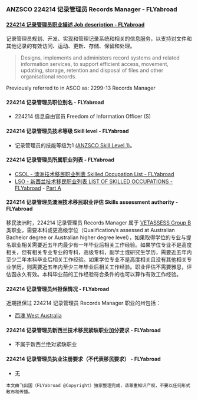 ### ANZSCO 224214 记录管理员 Records Manager - FLYabroad ###

####  [224214 记录管理员职业描述 Job description - FLYabroad](http://www.flyabroadvisa.com/anzsco/2242.html#224214)

记录管理员规划、开发、实现和管理记录系统和相关的信息服务，以支持对文件和其他记录的有效访问、运动、更新、存储、保留和处理。

> Designs, implements and administers record systems and related information services, to support efficient access, movement, updating, storage, retention and disposal of files and other organisational records.

Previously referred to in ASCO as:
2299-13 Records Manager

#### 224214 记录管理员职位别名 - FLYabroad
 
- 224214	 信息自由官员 Freedom of Information Officer (S)

#### 224214 记录管理员技术等级 Skill level - FLYabroad

- 记录管理员的技能等级为1 [(ANZSCO Skill Level 1)](http://www.flyabroadvisa.com/anzsco/)。

#### 224214 记录管理员所属职业列表 - FLYabroad

- [CSOL - 澳洲技术移民职业列表 Skilled Occupation List - FLYabroad](http://www.flyabroadvisa.com/sol/)
- [LSO - 新西兰技术移民职业列表 LIST OF SKILLED OCCUPATIONS - FLYabroad](http://nz.flyabroadvisa.com/lso/) - [Part A](parta)

#### 224214 记录管理员澳洲技术移民职业评估 Skills assessment authority - FLYabroad

移民澳洲时，224214 记录管理员 Records Manager 属于 [VETASSESS Group B ](http://www.flyabroadvisa.com/ass/vetassess.html)类职业，需要本科或更高级学位（Qualification/s assessed at Australian Bachelor degree or Australian higher degree level），如果取得学位的专业与提名职业相关需要近五年内最少有一年毕业后相关工作经验。如果学位专业不是高度相关，但有相关专业专业的专科，高级专科，副学士或研究生学历，需要近五年内至少二年本科毕业后相关工作经验。如果学位专业不是高度相关且没有其他相关专业学历，则需要近五年内至少三年毕业后相关工作经验。职业评估不需要雅思，评估函永久有效。本科毕业前的工作经验符合条件的也可以算作有效工作经验。

#### 224214 记录管理员州担保情况 - FLYabroad

近期担保过 224214 记录管理员 Records Manager 职业的州包括：

- [西澳 West Australia](http://www.flyabroadvisa.com/zdb/wa.html)

#### 224214 记录管理员新西兰技术移民紧缺职业加分要求 - FLYabroad

- 不属于新西兰绝对紧缺职业

#### 224214 记录管理员执业注册要求（不代表移民要求） - FLYabroad

- 无

`本文由飞出国（FLYabroad @Copyright）独家整理完成，请尊重知识产权，不要以任何形式散布和传播。`